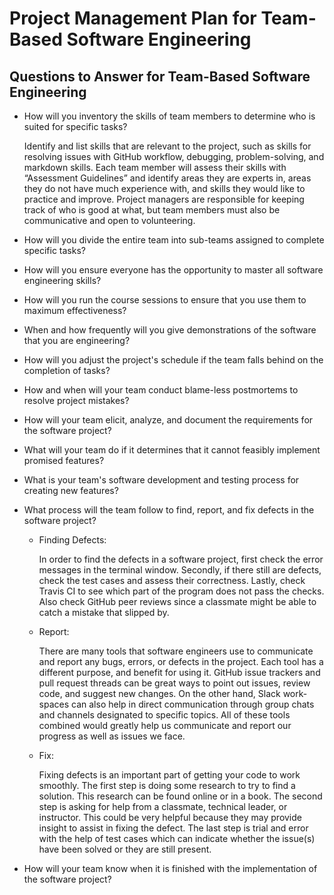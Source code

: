 # Project Management Plan for Team-Based Software Engineering

## Questions to Answer for Team-Based Software Engineering

- How will you inventory the skills of team members to determine who is
  suited for specific tasks?

  Identify and list skills that are relevant to the project, such as skills for
  resolving issues with GitHub workflow, debugging, problem-solving, and markdown
  skills. Each team member will assess their skills with “Assessment Guidelines”
  and identify areas they are experts in, areas they do not have much experience
  with, and skills they would like to practice and improve. Project managers are
  responsible for keeping track of who is good at what, but team members must
  also be communicative and open to volunteering.

- How will you divide the entire team into sub-teams assigned to complete
  specific tasks?

- How will you ensure everyone has the opportunity to master all software
  engineering skills?

- How will you run the course sessions to ensure that you use them
  to maximum effectiveness?

- When and how frequently will you give demonstrations of the software that
  you are engineering?

- How will you adjust the project's schedule if the team falls behind on the
  completion of tasks?

- How and when will your team conduct blame-less postmortems to resolve
  project mistakes?

- How will your team elicit, analyze, and document the requirements for the
  software project?

- What will your team do if it determines that it cannot feasibly implement
  promised features?

- What is your team's software development and testing process for creating
  new features?

- What process will the team follow to find, report, and fix defects in the
  software project?

  - Finding Defects:

    In order to find the defects in a software project,
    first check the error
    messages in the terminal window. Secondly, if there still are
    defects, check the test
    cases and assess their correctness. Lastly,
    check Travis CI to see which
    part of the program does not pass the checks. Also check GitHub peer
    reviews since a classmate might be able to catch a mistake that
    slipped by.

  - Report:

    There are many tools that software engineers
    use to communicate and report
    any bugs, errors, or defects in the project. Each tool has a different
    purpose, and benefit for using it. GitHub
    issue trackers and pull request
    threads can be great ways to point out issues,
    review code, and suggest
    new changes. On the other hand,
     Slack work-spaces can also help in direct
    communication through group chats and channels designated to specific
    topics. All of these tools combined
    would greatly help us communicate and
    report our progress as well as issues we face.

  - Fix:

    Fixing defects is an important part of getting your
    code to work smoothly. The first step is doing
    some research to try to find a solution. This
    research can be found online or in a book. The second step is
    asking for help from a classmate, technical
    leader, or instructor. This could be very helpful
    because they may provide insight to assist in fixing the defect.
    The last step is trial and error with
    the help of test cases which can indicate whether the issue(s) have been
    solved or they are still present.

- How will your team know when it is finished with the
  implementation of the software project?
